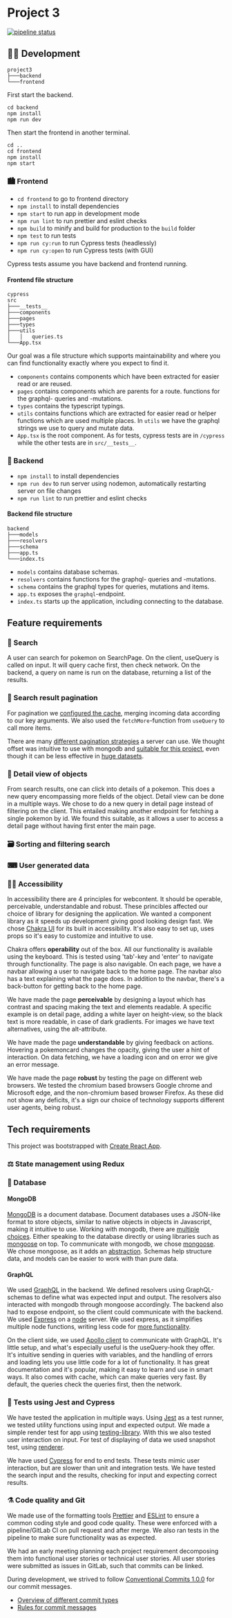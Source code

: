 # Project 3

[![pipeline status](https://gitlab.stud.idi.ntnu.no/it2810-h21/team-15/project3/badges/master/pipeline.svg)](https://gitlab.stud.idi.ntnu.no/it2810-h21/team-15/project3/-/commits/master)

## 👩‍💻 Development

```
project3
├───backend
└───frontend
```

First start the backend.

```
cd backend
npm install
npm run dev
```

Then start the frontend in another terminal.

```
cd ..
cd frontend
npm install
npm start
```

### 🏙 Frontend

- `cd frontend` to go to frontend directory
- `npm install` to install dependencies
- `npm start` to run app in development mode
- `npm run lint` to run prettier and eslint checks
- `npm build` to minify and build for production to the `build` folder
- `npm test` to run tests
- `npm run cy:run` to run Cypress tests (headlessly)
- `npm run cy:open` to run Cypress tests (with GUI)

Cypress tests assume you have backend and frontend running.

#### Frontend file structure

```
cypress
src
├───__tests__
├───components
├───pages
├───types
├───utils
│   │   queries.ts
└───App.tsx
```

Our goal was a file structure which supports maintainability and where you can find functionality exactly where you expect to find it.

- `components` contains components which have been extracted for easier read or are reused.
- `pages` contains components which are parents for a route. functions for the graphql- queries and -mutations.
- `types` contains the typescript typings.
- `utils` contains functions which are extracted for easier read or helper functions which are used multiple places. In `utils` we have the graphql strings we use to query and mutate data.
- `App.tsx` is the root component. As for tests, cypress tests are in `/cypress` while the other tests are in `src/__tests__`.

### 🌆 Backend

- `npm install` to install dependencies
- `npm run dev` to run server using nodemon, automatically restarting server on file changes
- `npm run lint` to run prettier and eslint checks

#### Backend file structure

```
backend
├───models
├───resolvers
├───schema
├───app.ts
└───index.ts
```

- `models` contains database schemas.
- `resolvers` contains functions for the graphql- queries and -mutations.
- `schema` contains the graphql types for queries, mutations and items.
- `app.ts` exposes the `graphql`-endpoint.
- `index.ts` starts up the application, including connecting to the database.

## Feature requirements

### 🔎 Search

A user can search for pokemon on SearchPage. On the client, useQuery is called on input. It will query cache first, then check network. On the backend, a query on name is run on the database, returning a list of the results.

### 📜 Search result pagination

For pagination we [configured the cache](https://www.apollographql.com/docs/react/pagination/offset-based/#setting-keyargs-with-offsetlimitpagination), merging incoming data according to our key arguments. We also used the `fetchMore`-function from `useQuery` to call more items.

There are many [different pagination strategies](https://www.apollographql.com/docs/react/pagination/overview/) a server can use. We thought offset was intuitive to use with mongodb and [suitable for this project](https://piazza.com/class/ksk8rtnewz56sh?cid=154), even though it can be less effective in [huge datasets](https://stackoverflow.com/questions/55744926/offset-pagination-vs-cursor-pagination).

### 📑 Detail view of objects

From search results, one can click into details of a pokemon. This does a new query encompassing more fields of the object. Detail view can be done in a multiple ways. We chose to do a new query in detail page instead of filtering on the client. This entailed making another endpoint for fetching a single pokemon by id. We found this suitable, as it allows a user to access a detail page without having first enter the main page.

### 🗃 Sorting and filtering search

<!-- TODO -->

### ⌨ User generated data

<!-- TODO  -->

### 💁‍♀️ Accessibility

In accessibility there are 4 principles for webcontent. It should be operable, perceivable, understandable and robust. These princibles affected our choice of library for designing the application. We wanted a component library as it speeds up development giving good looking design fast. We chose [Chakra UI](https://chakra-ui.com/) for its built in accessibility. It's also easy to set up, uses props so it's easy to customize and intuitive to use.

Chakra offers **operability** out of the box. All our functionality is available using the keyboard. This is tested using 'tab'-key and 'enter' to navigate through functionality. The page is also navigable. On each page, we have a navbar allowing a user to navigate back to the home page. The navbar also has a text explaining what the page does. In addition to the navbar, there's a back-button for getting back to the home page.

We have made the page **perceivable** by designing a layout which has contrast and spacing making the text and elements readable. A specific example is on detail page, adding a white layer on height-view, so the black text is more readable, in case of dark gradients. For images we have text alternatives, using the alt-attribute.

We have made the page **understandable** by giving feedback on actions. Hovering a pokemoncard changes the opacity, giving the user a hint of interaction. On data fetching, we have a loading icon and on error we give an error message.

We have made the page **robust** by testing the page on different web browsers. We tested the chromium based browsers Google chrome and Microsoft edge, and the non-chromium based browser Firefox. As these did not show any deficits, it's a sign our choice of technology supports different user agents, being robust.

## Tech requirements

This project was bootstrapped with [Create React App](https://github.com/facebook/create-react-app).

### ⚖ State management using Redux

<!-- TODO -->

### 💾 Database

#### MongoDB

[MongoDB](https://www.mongodb.com/why-use-mongodb) is a document database. Document databases uses a JSON-like format to store objects, similar to native objects in objects in Javascript, making it intuitive to use. Working with mongodb, there are [multiple choices](https://www.mongodb.com/developer/article/mongoose-versus-nodejs-driver/). Either speaking to the database directly or using libraries such as [mongoose](https://mongoosejs.com/docs/) on top. To communicate with mongodb, we chose [mongoose](https://mongoosejs.com/docs/). We chose mongoose, as it adds an [abstraction](https://stackoverflow.com/questions/18531696/why-do-we-need-what-advantages-to-use-mongoose). Schemas help structure data, and models can be easier to work with than pure data.

#### GraphQL

We used [GraphQL](https://graphql.org/) in the backend. We defined resolvers using GraphQL-schemas to define what was expected input and output. The resolvers also interacted with mongodb through mongoose accordingly. The backend also had to expose endpoint, so the client could communicate with the backend. We used [Express](https://expressjs.com/) on a [node](https://nodejs.org/en/) server. We used express, as it simplifies multiple node functions, writing less code for [more functionality](https://www.geeksforgeeks.org/node-js-vs-express-js/).

On the client side, we used [Apollo client](https://www.apollographql.com/docs/react/why-apollo/) to communicate with GraphQL. It's little setup, and what's especially useful is the useQuery-hook they offer. It's intuitive sending in queries with variables, and the handling of errors and loading lets you use little code for a lot of functionality. It has great documentation and it's popular, making it easy to learn and use in smart ways. It also comes with cache, which can make queries very fast. By default, the queries check the queries first, then the network.

### 🧪 Tests using Jest and Cypress

We have tested the application in multiple ways. Using [Jest](https://jestjs.io/) as a test runner, we tested utility functions using input and expected output. We made a simple render test for app using [testing-library](https://testing-library.com/docs/react-testing-library/intro/). With this we also tested user interaction on input. For test of displaying of data we used snapshot test, using [renderer](https://reactjs.org/docs/test-renderer.html).

We have used [Cypress](https://docs.cypress.io/) for end to end tests. These tests mimic user interaction, but are slower than unit and integration tests. We have tested the search input and the results, checking for input and expecting correct results.

### ⚗️ Code quality and Git

We made use of the formatting tools [Prettier](https://prettier.io/) and [ESLint](https://eslint.org/) to ensure a common coding style and good code quality. These were enforced with a pipeline/GitLab CI on pull request and after merge. We also ran tests in the pipeline to make sure functionality was as expected.

We had an early meeting planning each project requirement decomposing them into functional user stories or technical user stories. All user stories were submitted as issues in GitLab, such that commits can be linked.

During development, we strived to follow [Conventional Commits 1.0.0](https://www.conventionalcommits.org/en/v1.0.0/) for our commit messages.

- [Overview of different commit types](https://github.com/commitizen/conventional-commit-types/blob/v3.0.0/index.json)
- [Rules for commit messages](https://github.com/conventional-changelog/commitlint/tree/master/%40commitlint/config-conventional)
